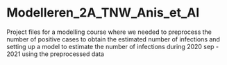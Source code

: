 # Modelleren_2A_TNW_Anis_et_Al
Project files for a modelling course where we needed to preprocess  the number of positive cases to obtain the estimated number of infections and setting up a model to estimate the number of infections during 2020 sep - 2021 using the preprocessed data

